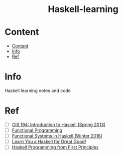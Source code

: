 <h1 align="center">Haskell-learning</h1>

# Content

- [Content](#content)
- [Info](#info)
- [Ref](#ref)

# Info

Haskell learning notes and code

# Ref

- [ ] [CIS 194: Introduction to Haskell (Spring 2013)](https://www.seas.upenn.edu/~cis1940/spring13/)
- [ ] [Functional Programming](http://www.cs.nott.ac.uk/~pszgmh/pgp.html)
- [ ] [Functional Systems in Haskell (Winter 2016)](https://www.scs.stanford.edu/16wi-cs240h/)
- [ ] [Learn You a Haskell for Great Good!](https://learnyouahaskell.com/)
- [ ] [Haskell Programming from First Principles](https://haskellbook.com/)